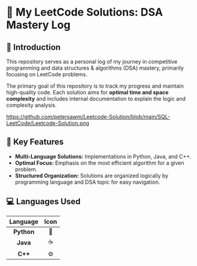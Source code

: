 # 🧩 My LeetCode Solutions: DSA Mastery Log

## 🌟 Introduction

This repository serves as a personal log of my journey in competitive programming and data structures & algorithms (DSA) mastery, primarily focusing on LeetCode problems.

The primary goal of this repository is to track my progress and maintain high-quality code. Each solution aims for **optimal time and space complexity** and includes internal documentation to explain the logic and complexity analysis.

https://github.com/petersawm/Leetcode-Solution/blob/main/SQL-LeetCode/Leetcode-Solution.png

## 🚀 Key Features

* **Multi-Language Solutions:** Implementations in Python, Java, and C++.
* **Optimal Focus:** Emphasis on the most efficient algorithm for a given problem.
* **Structured Organization:** Solutions are organized logically by programming language and DSA topic for easy navigation.

## 💻 Languages Used

| Language | Icon |
| :---: | :---: |
| **Python** | 🐍 |
| **Java** | ☕ |
| **C++** | ⚙️ |
